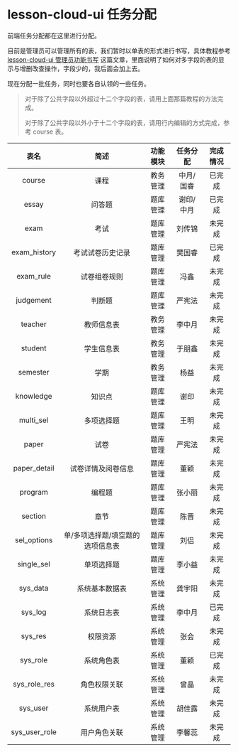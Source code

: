 # lesson-cloud-ui 任务分配

前端任务分配都在这里进行分配。

目前是管理员可以管理所有的表，我们暂时以单表的形式进行书写，具体教程参考 [lesson-cloud-ui 管理员功能书写](https://echocow.cn/articles/2019/05/13/1557710844443.html) 这篇文章，里面说明了如何对多字段的表的显示与增删改查操作，字段少的，我后面会加上去。

现在分配一批任务，同时也要各自认领的一些任务。

> 对于除了公共字段以外超过十二个字段的表，请用上面那篇教程的方法完成。
>
> 对于除了公共字段以外小于十二个字段的表，请用行内编辑的方式完成，参考 course 表。

| 表名 | 简述 | 功能模块 | 任务分配 | 完成情况
|:------:|:---:|:-----:|:-----:|:-----:
| course | 课程 | 教务管理 | 中月/国睿 | 已完成
| essay | 问答题 | 题库管理 | 谢印/中月 | 已完成
| exam | 考试 | 题库管理 | 刘传锦 | 未完成
| exam_history | 考试试卷历史记录 | 题库管理  | 樊国睿 | 已完成
| exam_rule | 试卷组卷规则 | 题库管理 | 冯鑫 | 未完成
| judgement | 判断题 | 题库管理 | 严宪法 | 未完成
| teacher  | 教师信息表 | 教务管理 | 李中月 | 未完成
| student | 学生信息表 | 教务管理 | 于朋鑫 | 未完成
| semester | 学期 | 教务管理 | 杨益 | 未完成
| knowledge | 知识点 | 题库管理 | 谢印 | 未完成
| multi_sel | 多项选择题 | 题库管理 | 王明 | 未完成
| paper | 试卷 | 题库管理 | 严宪法 | 未完成
| paper_detail | 试卷详情及阅卷信息 | 题库管理 | 董颖 | 未完成
| program | 编程题 | 题库管理 | 张小丽 | 未完成
| section | 章节 | 题库管理 | 陈晋 | 未完成
| sel_options | 单/多项选择题/填空题的选项信息表 | 题库管理 | 刘侣 | 未完成
| single_sel | 单项选择题 | 题库管理 | 李小益 | 未完成
| sys_data | 系统基本数据表 | 系统管理 | 龚宇阳 | 未完成
| sys_log | 系统日志表 | 系统管理 | 李中月 | 已完成
| sys_res | 权限资源 | 系统管理 | 张会 | 未完成
| sys_role | 系统角色表 | 系统管理 | 董颖 | 已完成
| sys_role_res | 角色权限关联 | 系统管理 | 曾晶 | 未完成
| sys_user | 系统用户表 | 系统管理 | 胡佳露 | 未完成
| sys_user_role | 用户角色关联 | 系统管理 | 李馨蕊 | 未完成


